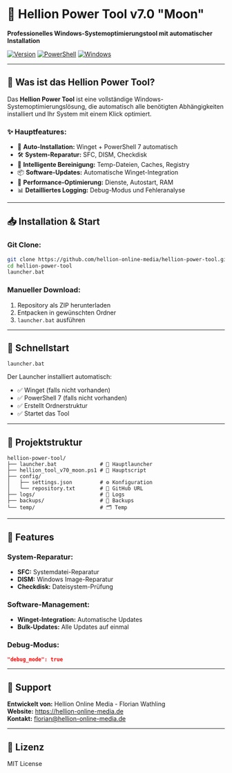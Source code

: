 # 🔧 Hellion Power Tool v7.0 "Moon"

**Professionelles Windows-Systemoptimierungstool mit automatischer Installation**

[![Version](https://img.shields.io/badge/Version-7.0%20Moon-blue.svg)](https://github.com/hellion-online-media/hellion-power-tool)
[![PowerShell](https://img.shields.io/badge/PowerShell-7.0%2B-blue.svg)](https://github.com/PowerShell/PowerShell)
[![Windows](https://img.shields.io/badge/Windows-10%2F11-green.svg)](https://www.microsoft.com/windows)

---

## 🚀 Was ist das Hellion Power Tool?

Das **Hellion Power Tool** ist eine vollständige Windows-Systemoptimierungslösung, die automatisch alle benötigten Abhängigkeiten installiert und Ihr System mit einem Klick optimiert.

### ✨ **Hauptfeatures:**
- 🔄 **Auto-Installation:** Winget + PowerShell 7 automatisch
- 🛠 **System-Reparatur:** SFC, DISM, Checkdisk
- 🧹 **Intelligente Bereinigung:** Temp-Dateien, Caches, Registry
- 📦 **Software-Updates:** Automatische Winget-Integration
- 🔧 **Performance-Optimierung:** Dienste, Autostart, RAM
- 📊 **Detailliertes Logging:** Debug-Modus und Fehleranalyse

---

## 📥 Installation & Start

### **Git Clone:**
```bash
git clone https://github.com/hellion-online-media/hellion-power-tool.git
cd hellion-power-tool
launcher.bat
```

### **Manueller Download:**
1. Repository als ZIP herunterladen
2. Entpacken in gewünschten Ordner  
3. `launcher.bat` ausführen

---

## 🎯 Schnellstart

```batch
launcher.bat
```

Der Launcher installiert automatisch:
- ✅ Winget (falls nicht vorhanden)
- ✅ PowerShell 7 (falls nicht vorhanden)  
- ✅ Erstellt Ordnerstruktur
- ✅ Startet das Tool

---

## 📁 Projektstruktur

```
hellion-power-tool/
├── launcher.bat              # 🚀 Hauptlauncher
├── hellion_tool_v70_moon.ps1 # 🔧 Hauptscript
├── config/
│   ├── settings.json         # ⚙️ Konfiguration
│   └── repository.txt        # 🔗 GitHub URL
├── logs/                     # 📝 Logs
├── backups/                  # 💾 Backups
└── temp/                     # 🗂 Temp
```

---

## 🔧 Features

### **System-Reparatur:**
- **SFC:** Systemdatei-Reparatur
- **DISM:** Windows Image-Reparatur  
- **Checkdisk:** Dateisystem-Prüfung

### **Software-Management:**
- **Winget-Integration:** Automatische Updates
- **Bulk-Updates:** Alle Updates auf einmal

### **Debug-Modus:**
```json
"debug_mode": true
```

---

## 🤝 Support

**Entwickelt von:** Hellion Online Media - Florian Wathling  
**Website:** https://hellion-online-media.de  
**Kontakt:** florian@hellion-online-media.de

---

## 📜 Lizenz

MIT License
